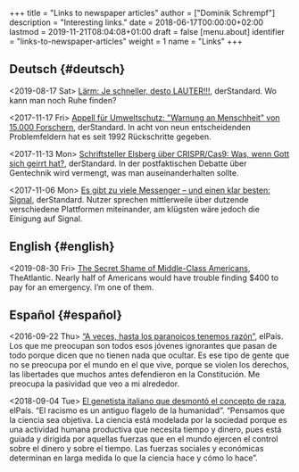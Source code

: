 +++
title = "Links to newspaper articles"
author = ["Dominik Schrempf"]
description = "Interesting links."
date = 2018-06-17T00:00:00+02:00
lastmod = 2019-11-21T08:04:08+01:00
draft = false
[menu.about]
  identifier = "links-to-newspaper-articles"
  weight = 1
  name = "Links"
+++

## Deutsch {#deutsch}

<span class="timestamp-wrapper"><span class="timestamp">&lt;2019-08-17 Sat&gt; </span></span> [Lärm: Je schneller, desto LAUTER!!!](https://www.derstandard.at/story/2000107463546/laerm-je-schneller-desto-lauter), derStandard. Wo kann man
noch Ruhe finden?

<span class="timestamp-wrapper"><span class="timestamp">&lt;2017-11-17 Fri&gt; </span></span> [Appell für Umweltschutz: "Warnung an Menschheit" von 15.000
Forschern](https://derstandard.at/2000067737827/15-000-Forscher-unterstuetzen-dramatische-Warnung-an-die-Menschheit), derStandard. In acht von neun entscheidenden Problemfeldern hat es
seit 1992 Rückschritte gegeben.

<span class="timestamp-wrapper"><span class="timestamp">&lt;2017-11-13 Mon&gt; </span></span> [Schriftsteller Elsberg über CRISPR/Cas9: Was, wenn Gott sich
geirrt hat?](https://derstandard.at/2000067666753/Schriftsteller-Elsberg-ueber-CRISPRCas9-Was-wenn-Gott-sich-geirrt-hat), derStandard. In der postfaktischen Debatte über Gentechnik wird
vermengt, was man auseinanderhalten sollte.

<span class="timestamp-wrapper"><span class="timestamp">&lt;2017-11-06 Mon&gt; </span></span> [Es gibt zu viele Messenger – und einen klar besten: Signal](https://derstandard.at/2000067258484/Es-gibt-zu-viele-Messenger-und-einen-klar-besten-Signal),
derStandard. Nutzer sprechen mittlerweile über dutzende verschiedene Plattformen
miteinander, am klügsten wäre jedoch die Einigung auf Signal.


## English {#english}

<span class="timestamp-wrapper"><span class="timestamp">&lt;2019-08-30 Fri&gt; </span></span> [The Secret Shame of Middle-Class Americans](https://www.theatlantic.com/magazine/archive/2016/05/my-secret-shame/476415/), TheAtlantic. Nearly
half of Americans would have trouble finding $400 to pay for an emergency. I’m
one of them.


## Español {#español}

<span class="timestamp-wrapper"><span class="timestamp">&lt;2016-09-22 Thu&gt; </span></span> [“A veces, hasta los paranoicos tenemos razón”](https://elpais.com/cultura/2016/09/15/actualidad/1473939710%5F796979.html), elPaís. Los que
me preocupan son todos esos jóvenes ignorantes que pasan de todo porque dicen
que no tienen nada que ocultar. Es ese tipo de gente que no se preocupa por el
mundo en el que vive, porque se violen los derechos, las libertades que muchos
antes defendieron en la Constitución. Me preocupa la pasividad que veo a mi
alrededor.

<span class="timestamp-wrapper"><span class="timestamp">&lt;2018-09-04 Tue&gt; </span></span> [El genetista italiano que desmontó el concepto de raza](https://elpais.com/elpais/2018/09/03/ciencia/1535974124%5F908508.html), elPaís.
“El racismo es un antiguo flagelo de la humanidad”. “Pensamos que la ciencia sea
objetiva. La ciencia está modelada por la sociedad porque es una actividad
humana productiva que necesita tiempo y dinero, pues está guiada y dirigida por
aquellas fuerzas que en el mundo ejercen el control sobre el dinero y sobre el
tiempo. Las fuerzas sociales y económicas determinan en larga medida lo que la
ciencia hace y cómo lo hace”.
